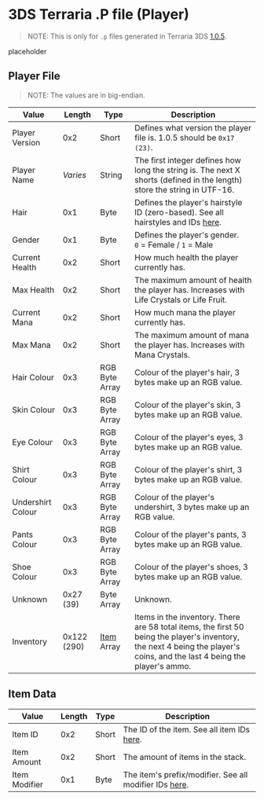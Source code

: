 # 3DS Terraria .P file (Player)

> NOTE: This is only for `.p` files generated in Terraria 3DS [1.0.5](https://terraria.wiki.gg/wiki/3DS_version_history).

placeholder

## Player File

> NOTE: The values are in big-endian.

| Value             | Length      | Type                     | Description                                                                                                                                                               |
| ----------------- | ----------- | ------------------------ | ------------------------------------------------------------------------------------------------------------------------------------------------------------------------- |
| Player Version    | 0x2         | Short                    | Defines what version the player file is. 1.0.5 should be `0x17 (23)`.                                                                                                     |
| Player Name       | *Varies*    | String                   | The first integer defines how long the string is. The next X shorts (defined in the length) store the string in UTF-16.                                                   |
| Hair              | 0x1         | Byte                     | Defines the player's hairstyle ID (zero-based). See all hairstyles and IDs [here](https://terraria.wiki.gg/wiki/Hairstyles).<br>                                          |
| Gender            | 0x1         | Byte                     | Defines the player's gender. `0` = Female / `1` = Male                                                                                                                    |
| Current Health    | 0x2         | Short                    | How much health the player currently has.                                                                                                                                 |
| Max Health        | 0x2         | Short                    | The maximum amount of health the player has. Increases with Life Crystals or Life Fruit.                                                                                  |
| Current Mana      | 0x2         | Short                    | How much mana the player currently has.                                                                                                                                   |
| Max Mana          | 0x2         | Short                    | The maximum amount of mana the player has. Increases with Mana Crystals.                                                                                                  |
| Hair Colour       | 0x3         | RGB Byte Array           | Colour of the player's hair, 3 bytes make up an RGB value.                                                                                                                |
| Skin Colour       | 0x3         | RGB Byte Array           | Colour of the player's skin, 3 bytes make up an RGB value.                                                                                                                |
| Eye Colour        | 0x3         | RGB Byte Array           | Colour of the player's eyes, 3 bytes make up an RGB value.                                                                                                                |
| Shirt Colour      | 0x3         | RGB Byte Array           | Colour of the player's shirt, 3 bytes make up an RGB value.                                                                                                               |
| Undershirt Colour | 0x3         | RGB Byte Array           | Colour of the player's undershirt, 3 bytes make up an RGB value.                                                                                                          |
| Pants Colour      | 0x3         | RGB Byte Array           | Colour of the player's pants, 3 bytes make up an RGB value.                                                                                                               |
| Shoe Colour       | 0x3         | RGB Byte Array           | Colour of the player's shoes, 3 bytes make up an RGB value.                                                                                                               |
| Unknown           | 0x27 (39)   | Byte Array               | Unknown.                                                                                                                                                                  |
| Inventory         | 0x122 (290) | [Item](#Item-Data) Array | Items in the inventory. There are 58 total items, the first 50 being the player's inventory, the next 4 being the player's coins, and the last 4 being the player's ammo. |

## Item Data

| Value         | Length | Type  | Description                                                                                        |
| ------------- | ------ | ----- | -------------------------------------------------------------------------------------------------- |
| Item ID       | 0x2    | Short | The ID of the item. See all item IDs [here](https://terraria-archive.fandom.com/wiki/Data_IDs).    |
| Item Amount   | 0x2    | Short | The amount of items in the stack.                                                                  |
| Item Modifier | 0x1    | Byte  | The item's prefix/modifier. See all modifier IDs [here](https://terraria.wiki.gg/wiki/Prefix_IDs). |
